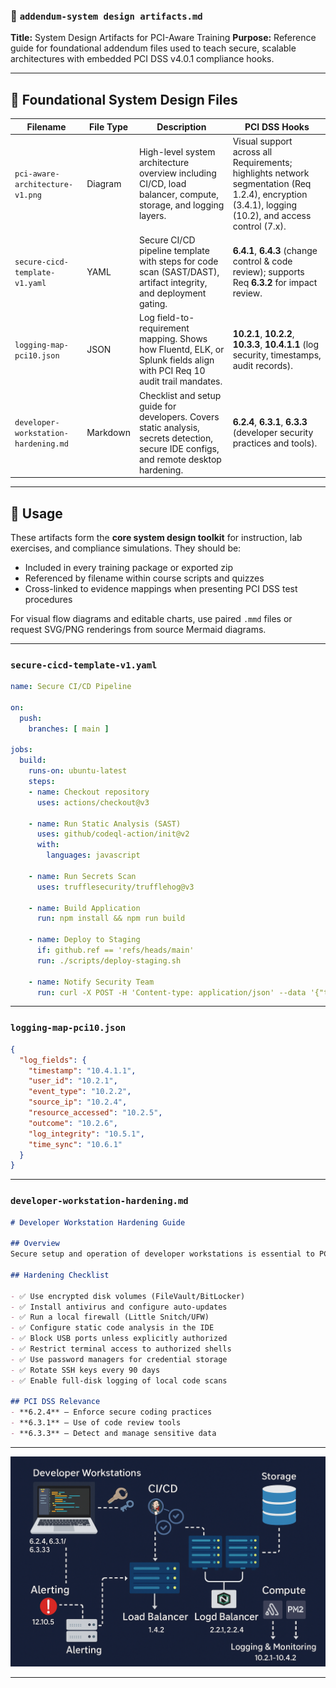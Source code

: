 ### 📁 `addendum-system design artifacts.md`

**Title:** System Design Artifacts for PCI-Aware Training
**Purpose:** Reference guide for foundational addendum files used to teach secure, scalable architectures with embedded PCI DSS v4.0.1 compliance hooks.

---

## 🔧 Foundational System Design Files

| Filename                             | File Type | Description                                                                                                                            | PCI DSS Hooks                                                                                                                                      |
| ------------------------------------ | --------- | -------------------------------------------------------------------------------------------------------------------------------------- | -------------------------------------------------------------------------------------------------------------------------------------------------- |
| `pci-aware-architecture-v1.png`      | Diagram   | High-level system architecture overview including CI/CD, load balancer, compute, storage, and logging layers.                          | Visual support across all Requirements; highlights network segmentation (Req 1.2.4), encryption (3.4.1), logging (10.2), and access control (7.x). |
| `secure-cicd-template-v1.yaml`       | YAML      | Secure CI/CD pipeline template with steps for code scan (SAST/DAST), artifact integrity, and deployment gating.                        | **6.4.1**, **6.4.3** (change control & code review); supports Req **6.3.2** for impact review.                                                     |
| `logging-map-pci10.json`             | JSON      | Log field-to-requirement mapping. Shows how Fluentd, ELK, or Splunk fields align with PCI Req 10 audit trail mandates.                 | **10.2.1**, **10.2.2**, **10.3.3**, **10.4.1.1** (log security, timestamps, audit records).                                                        |
| `developer-workstation-hardening.md` | Markdown  | Checklist and setup guide for developers. Covers static analysis, secrets detection, secure IDE configs, and remote desktop hardening. | **6.2.4**, **6.3.1**, **6.3.3** (developer security practices and tools).                                                                          |

---

## 🧩 Usage

These artifacts form the **core system design toolkit** for instruction, lab exercises, and compliance simulations. They should be:

* Included in every training package or exported zip
* Referenced by filename within course scripts and quizzes
* Cross-linked to evidence mappings when presenting PCI DSS test procedures

For visual flow diagrams and editable charts, use paired `.mmd` files or request SVG/PNG renderings from source Mermaid diagrams.

---

### `secure-cicd-template-v1.yaml`

```yaml
name: Secure CI/CD Pipeline

on:
  push:
    branches: [ main ]

jobs:
  build:
    runs-on: ubuntu-latest
    steps:
    - name: Checkout repository
      uses: actions/checkout@v3

    - name: Run Static Analysis (SAST)
      uses: github/codeql-action/init@v2
      with:
        languages: javascript

    - name: Run Secrets Scan
      uses: trufflesecurity/trufflehog@v3

    - name: Build Application
      run: npm install && npm run build

    - name: Deploy to Staging
      if: github.ref == 'refs/heads/main'
      run: ./scripts/deploy-staging.sh

    - name: Notify Security Team
      run: curl -X POST -H 'Content-type: application/json' --data '{"text":"New deployment to staging with security checks passed."}' $SLACK_WEBHOOK
```

---

### `logging-map-pci10.json`

```json
{
  "log_fields": {
    "timestamp": "10.4.1.1",
    "user_id": "10.2.1",
    "event_type": "10.2.2",
    "source_ip": "10.2.4",
    "resource_accessed": "10.2.5",
    "outcome": "10.2.6",
    "log_integrity": "10.5.1",
    "time_sync": "10.6.1"
  }
}
```

---

### `developer-workstation-hardening.md`

```markdown
# Developer Workstation Hardening Guide

## Overview
Secure setup and operation of developer workstations is essential to PCI DSS compliance and organizational security.

## Hardening Checklist

- ✅ Use encrypted disk volumes (FileVault/BitLocker)
- ✅ Install antivirus and configure auto-updates
- ✅ Run a local firewall (Little Snitch/UFW)
- ✅ Configure static code analysis in the IDE
- ✅ Block USB ports unless explicitly authorized
- ✅ Restrict terminal access to authorized shells
- ✅ Use password managers for credential storage
- ✅ Rotate SSH keys every 90 days
- ✅ Enable full-disk logging of local code scans

## PCI DSS Relevance
- **6.2.4** – Enforce secure coding practices
- **6.3.1** – Use of code review tools
- **6.3.3** – Detect and manage sensitive data
```

---

![](./pci-aware-architecture-v1.png)

---
